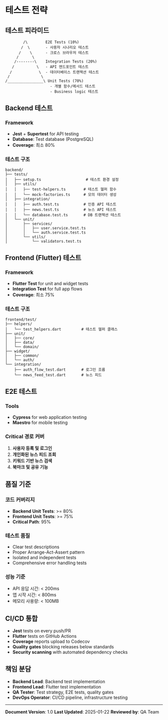 # 테스트 전략

## 테스트 피라미드

```
        /\        E2E Tests (10%)
       /  \       - 사용자 시나리오 테스트
      /    \      - 크로스 브라우저 테스트
     /      \
    /--------\    Integration Tests (20%)
   /          \   - API 엔드포인트 테스트
  /            \  - 데이터베이스 트랜잭션 테스트
 /              \
/________________\ Unit Tests (70%)
                    - 개별 함수/메서드 테스트
                    - Business logic 테스트
```

## Backend 테스트

### Framework
- **Jest** + **Supertest** for API testing
- **Database**: Test database (PostgreSQL)
- **Coverage**: 최소 80%

### 테스트 구조
```
backend/
├── tests/
│   ├── setup.ts                    # 테스트 환경 설정
│   ├── utils/
│   │   ├── test-helpers.ts        # 테스트 헬퍼 함수
│   │   └── mock-factories.ts      # 모의 데이터 생성
│   ├── integration/
│   │   ├── auth.test.ts           # 인증 API 테스트
│   │   ├── news.test.ts           # 뉴스 API 테스트
│   │   └── database.test.ts       # DB 트랜잭션 테스트
│   └── unit/
│       ├── services/
│       │   ├── user.service.test.ts
│       │   └── auth.service.test.ts
│       └── utils/
│           └── validators.test.ts
```

## Frontend (Flutter) 테스트

### Framework
- **Flutter Test** for unit and widget tests
- **Integration Test** for full app flows
- **Coverage**: 최소 75%

### 테스트 구조
```
frontend/test/
├── helpers/
│   └── test_helpers.dart         # 테스트 헬퍼 클래스
├── unit/
│   ├── core/
│   ├── data/
│   └── domain/
├── widget/
│   ├── common/
│   └── auth/
└── integration/
    ├── auth_flow_test.dart       # 로그인 흐름
    └── news_feed_test.dart       # 뉴스 피드
```

## E2E 테스트

### Tools
- **Cypress** for web application testing
- **Maestro** for mobile testing

### Critical 경로 커버
1. **사용자 등록 및 로그인**
2. **개인화된 뉴스 피드 조회**
3. **키워드 기반 뉴스 검색**
4. **북마크 및 공유 기능**

## 품질 기준

### 코드 커버리지
- **Backend Unit Tests**: >= 80%
- **Frontend Unit Tests**: >= 75%
- **Critical Path**: 95%

### 테스트 품질
- Clear test descriptions
- Proper Arrange-Act-Assert pattern
- Isolated and independent tests
- Comprehensive error handling tests

### 성능 기준
- API 응답 시간: < 200ms
- 앱 시작 시간: < 800ms
- 메모리 사용량: < 100MB

## CI/CD 통합

- **Jest** tests on every push/PR
- **Flutter** tests on GitHub Actions
- **Coverage** reports upload to Codecov
- **Quality gates** blocking releases below standards
- **Security scanning** with automated dependency checks

## 책임 분담

- **Backend Lead**: Backend test implementation
- **Frontend Lead**: Flutter test implementation
- **QA Tester**: Test strategy, E2E tests, quality gates
- **DevOps Operator**: CI/CD pipeline, infrastructure testing

---

**Document Version**: 1.0
**Last Updated**: 2025-01-22
**Reviewed by**: QA Team
